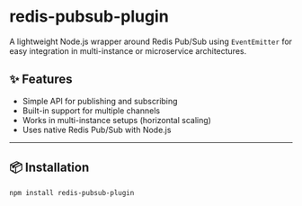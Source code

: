 # redis-pubsub-plugin

A lightweight Node.js wrapper around Redis Pub/Sub using `EventEmitter` for easy integration in multi-instance or microservice architectures.

## ✨ Features

- Simple API for publishing and subscribing
- Built-in support for multiple channels
- Works in multi-instance setups (horizontal scaling)
- Uses native Redis Pub/Sub with Node.js

---

## 📦 Installation

```bash
npm install redis-pubsub-plugin
